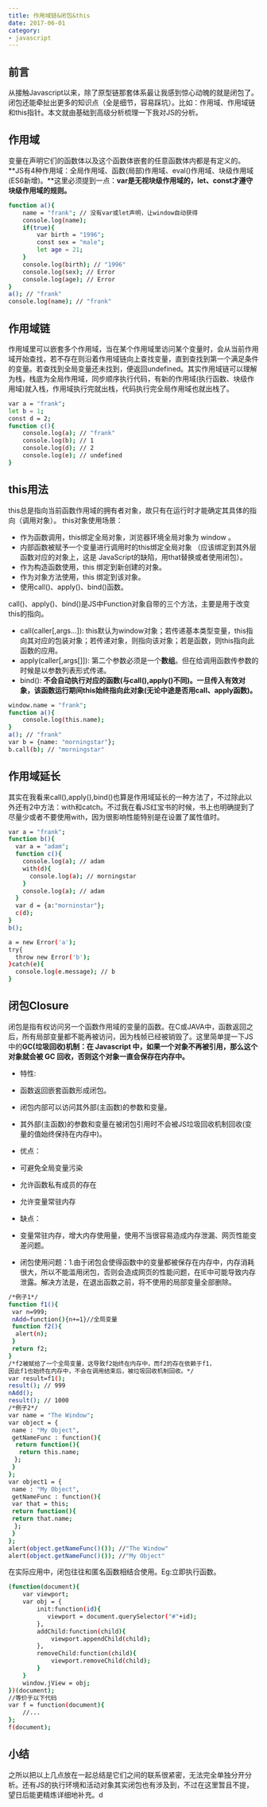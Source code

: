 ```yaml
---
title: 作用域链&闭包&this
date: 2017-06-01
category:
- javascript
---
```

## 前言
从接触Javascript以来，除了原型链那套体系最让我感到惊心动魄的就是闭包了。闭包还能牵扯出更多的知识点（全是细节，容易踩坑）。比如：作用域、作用域链和this指针。本文就由基础到高级分析梳理一下我对JS的分析。
## 作用域
变量在声明它们的函数体以及这个函数体嵌套的任意函数体内都是有定义的。**JS有4种作用域：全局作用域、函数(局部)作用域、eval()作用域、块级作用域(ES6新增)。**这里必须提到一点：**var是无视块级作用域的，let、const才遵守块级作用域的规则。**
``` bash
function a(){
	name = "frank"; // 没有var或let声明，让window自动获得
	console.log(name);
	if(true){
		var birth = "1996";
		const sex = "male";
		let age = 21;
	}
	console.log(birth); // "1996"
	console.log(sex); // Error
	console.log(age); // Error
}
a(); // "frank"
console.log(name); // "frank"
```

## 作用域链
作用域里可以嵌套多个作用域，当在某个作用域里访问某个变量时，会从当前作用域开始查找，若不存在则沿着作用域链向上查找变量，直到查找到第一个满足条件的变量。若查找到全局变量还未找到，便返回undefined。其实作用域链可以理解为栈，栈底为全局作用域，同步顺序执行代码，有新的作用域(执行函数、块级作用域)就入栈，作用域执行完就出栈，代码执行完全局作用域也就出栈了。
``` bash
var a = "frank";
let b = 1;
const d = 2;
function c(){
	console.log(a); // "frank"
	console.log(b); // 1
	console.log(d); // 2
	console.log(e); // undefined
}
```

## this用法
this总是指向当前函数作用域的拥有者对象，故只有在运行时才能确定其具体的指向（调用对象）。
this对象使用场景：
- 作为函数调用，this绑定全局对象，浏览器环境全局对象为 window 。
- 内部函数被赋予一个变量进行调用时的this绑定全局对象
（应该绑定到其外层函数对应的对象上，这是 JavaScript的缺陷，用that替换或者使用闭包）。
- 作为构造函数使用，this 绑定到新创建的对象。
- 作为对象方法使用，this 绑定到该对象。
- 使用call()、apply()、bind()函数。

call()、apply()、bind()是JS中Function对象自带的三个方法，主要是用于改变this的指向。
 - call(caller[,args...]): this默认为window对象；若传递基本类型变量，this指向其对应的包装对象；若传递对象，则指向该对象；若是函数，则this指向此函数的应用。
 - apply(caller[,args[]]): 第二个参数必须是一个**数组**。但在给调用函数传参数的时候是以参数列表形式传递。
 - bind(): **不会自动执行对应的函数(与call(),apply()不同)。一旦传入有效对象，该函数运行期间this始终指向此对象(无论中途是否用call、apply函数)。**

``` bash
window.name = "frank";
function a(){
	console.log(this.name);
}
a(); // "frank"
var b = {name: "morningstar"};
b.call(b); // "morningstar"
```

## 作用域延长
其实在我看来call(),apply(),bind()也算是作用域延长的一种方法了，不过除此以外还有2中方法：with和catch。不过我在看JS红宝书的时候，书上也明确提到了尽量少或者不要使用with，因为很影响性能特别是在设置了属性值时。
``` bash
var a = "frank";
function b(){
  var a = "adam";
  function c(){
    console.log(a); // adam
    with(d){
 	  console.log(a); // morningstar
	}
	console.log(a); // adam
  }
  var d = {a:"morninstar"};
  c(d);
}
b();

a = new Error('a');
try{
  throw new Error('b');
}catch(e){
  console.log(e.message); // b
}
```

## 闭包Closure
闭包是指有权访问另一个函数作用域的变量的函数。在C或JAVA中，函数返回之后，所有局部变量都不能再被访问，因为栈帧已经被销毁了。这里简单提一下JS中的**GC(垃圾回收)机制：在 Javascript 中，如果一个对象不再被引用，那么这个对象就会被 GC 回收，否则这个对象一直会保存在内存中。**
- 特性:
 - 函数返回嵌套函数形成闭包。
 - 闭包内部可以访问其外部(主函数)的参数和变量。
 - 其外部(主函数)的参数和变量在被闭包引用时不会被JS垃圾回收机制回收(变量的值始终保持在内存中)。

- 优点：
 - 可避免全局变量污染
 - 允许函数私有成员的存在
 - 允许变量常驻内存

- 缺点：
 - 变量常驻内存，增大内存使用量，使用不当很容易造成内存泄漏、网页性能变差问题。
 - 闭包使用问题：1.由于闭包会使得函数中的变量都被保存在内存中，内存消耗很大，所以不能滥用闭包，否则会造成网页的性能问题，在IE中可能导致内存泄露。解决方法是，在退出函数之前，将不使用的局部变量全部删除。

``` bash
/*例子1*/
function f1(){
 var n=999;
 nAdd=function(){n+=1}//全局变量
 function f2(){
  alert(n);
 }
 return f2;
}
/*f2被赋给了一个全局变量，这导致f2始终在内存中，而f2的存在依赖于f1，
因此f1也始终在内存中，不会在调用结束后，被垃圾回收机制回收。*/
var result=f1(); 
result(); // 999
nAdd();
result(); // 1000
/*例子2*/
var name = "The Window";
var object = {
 name : "My Object",
 getNameFunc : function(){
  return function(){
   return this.name;
　};
 }
};
var object1 = {
 name : "My Object",
 getNameFunc : function(){
 var that = this;
 return function(){
 return that.name;
　};
 }
};
alert(object.getNameFunc()()); //"The Window"
alert(object.getNameFunc()()); //"My Object"
```
在实际应用中，闭包往往和匿名函数相结合使用。Eg:立即执行函数。
``` bash
(function(document){
    var viewport;
    var obj = {
        init:function(id){
           viewport = document.querySelector("#"+id);
        },
        addChild:function(child){
            viewport.appendChild(child);
        },
        removeChild:function(child){
            viewport.removeChild(child);
        }
    }
    window.jView = obj;
})(document);
//等价于以下代码
var f = function(document){
	//...
};
f(document);
```

## 小结
之所以把以上几点放在一起总结是它们之间的联系很紧密，无法完全单独分开分析。还有JS的执行环境和活动对象其实闭包也有涉及到，不过在这里暂且不提，望日后能更精炼详细地补充。d